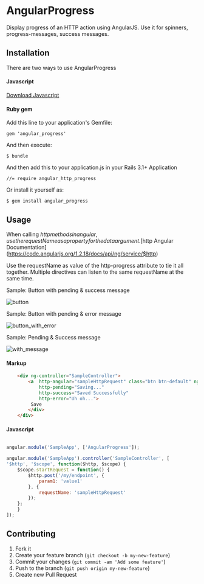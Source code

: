 # AngularProgress

Display progress of an HTTP action using AngularJS. Use it for spinners, progress-messages, success messages.

## Installation

There are two ways to use AngularProgress

#### Javascript

[Download Javascript](https://raw.githubusercontent.com/tusharr/angular_progress/master/compiled/angular_progress.js)

#### Ruby gem

Add this line to your application's Gemfile:

    gem 'angular_progress'

And then execute:

    $ bundle

And then add this to your application.js in your Rails 3.1+ Application

   `//= require angular_http_progress`

Or install it yourself as:

    $ gem install angular_progress

## Usage

When calling $http methods in angular, use the requestName as a property for the data argument. [$http Angular Documentation](https://code.angularjs.org/1.2.18/docs/api/ng/service/$http)

Use the requestName as value of the http-progress attribute to tie it all together. Multiple directives can listen to the same requestName at the same time.


Sample: Button with pending & success message 

![button](https://dl.dropboxusercontent.com/u/23457337/angular_progress_1.gif)

Sample: Button with pending & error message 

![button_with_error](https://dl.dropboxusercontent.com/u/23457337/angular_progress_with_error.gif)

Sample: Pending & Success message

![with_message](https://dl.dropboxusercontent.com/u/23457337/angular_progress_with_message.gif)

#### Markup
```html
    <div ng-controller="SampleController">
        <a  http-angular="sampleHttpRequest" class="btn btn-default" ng-click="startRequest()"
            http-pending="Saving..."
            http-success="Saved Successfully"
            http-error="Uh oh...">
         Save
        </div>
    </div>
```
#### Javascript
```javascript

angular.module('SampleApp', ['AngularProgress']);

angular.module('SampleApp').controller('SampleController', [
'$http', '$scope', function($http, $scope) {
    $scope.startRequest = function() {
        $http.post('/my/endpoint', {
            param1: 'value1'
        }, {
            requestName: 'sampleHttpRequest'
        });
    };
    }
]);
```
## Contributing

1. Fork it
2. Create your feature branch (`git checkout -b my-new-feature`)
3. Commit your changes (`git commit -am 'Add some feature'`)
4. Push to the branch (`git push origin my-new-feature`)
5. Create new Pull Request
